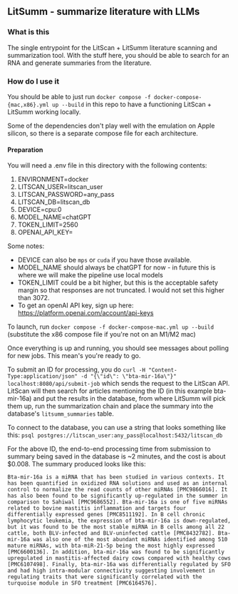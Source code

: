 ## LitSumm - summarize literature with LLMs

### What is this
The single entrypoint for the LitScan + LitSumm literature scanning and summarization tool. With the stuff here, you should be able to search for an RNA and generate summaries from the literature.

### How do I use it

You should be able to just run `docker compose -f docker-compose-{mac,x86}.yml up --build` in this repo to have a functioning LitScan + LitSumm working locally.

Some of the dependencies don't play well with the emulation on Apple silicon, so there is a separate compose file for each architecture.

#### Preparation
You will need a .env file in this directory with the following contents:

1. ENVIRONMENT=docker
2. LITSCAN_USER=litscan_user
3. LITSCAN_PASSWORD=any_pass
4. LITSCAN_DB=litscan_db
5. DEVICE=cpu:0
6. MODEL_NAME=chatGPT
7. TOKEN_LIMIT=2560
8. OPENAI_API_KEY=<your api key here>

Some notes:
- DEVICE can also be `mps` or `cuda` if you have those available.
- MODEL_NAME should always be chatGPT for now - in future this is where we will make the pipeline use local models
- TOKEN_LIMIT could be a bit higher, but this is the acceptable safety margin so that responses are not truncated. I would not set this higher than 3072.
- To get an openAI API key, sign up here: https://platform.openai.com/account/api-keys

To launch, run `docker compose -f docker-compose-mac.yml up --build` (substitute the x86 compose file if you're not on an M1/M2 mac)

Once everything is up and running, you should see messages about polling for new jobs. This mean's you're ready to go.

To submit an ID for processing, you do `curl -H "Content-Type:application/json" -d "{\"id\": \"bta-mir-16a\"}" localhost:8080/api/submit-job` which sends the request to the LitScan API. LitScan will then search for articles mentioning the ID (in this example bta-mir-16a) and put the results in the database, from where LitSumm will pick them up, run the summarization chain and place the summary into the database's `litsumm_summaries` table.

To connect to the database, you can use a string that looks something like this: `psql postgres://litscan_user:any_pass@localhost:5432/litscan_db`

For the above ID, the end-to-end processing time from submission to summary being saved in the database is ~2 minutes, and the cost is about $0.008. The summary produced looks like this:

    Bta-mir-16a is a miRNA that has been studied in various contexts. It has been quantified in oxidized RNA solutions and used as an internal control to normalize the read counts of other miRNAs [PMC9866016]. It has also been found to be significantly up-regulated in the summer in comparison to Sahiwal [PMC9686552]. Bta-mir-16a is one of five miRNAs related to bovine mastitis inflammation and targets four differentially expressed genes [PMC8511192]. In B cell chronic lymphocytic leukemia, the expression of bta-mir-16a is down-regulated, but it was found to be the most stable miRNA in B cells among all 22 cattle, both BLV-infected and BLV-uninfected cattle [PMC8432782]. Bta-mir-16a was also one of the most abundant miRNAs identified among 510 mature miRNAs, with bta-miR-21-5p being the most highly expressed [PMC6600136]. In addition, bta-mir-16a was found to be significantly upregulated in mastitis-affected dairy cows compared with healthy cows [PMC6107498]. Finally, bta-mir-16a was differentially regulated by SFO and had high intra-modular connectivity suggesting involvement in regulating traits that were significantly correlated with the turquoise module in SFO treatment [PMC6164576].
